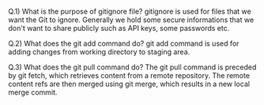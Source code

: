 Q.1)  What is the purpose of gitignore file?
gitignore is used for files that we want the Git to ignore.
Generally we hold some secure informations that we don't want
to share publicly such as API keys, some passwords etc.

Q.2) What does the git add command do?
git add command is used for adding changes from working directory to staging area.

Q.3) What does the git pull command do? 
The git pull command is preceded by git fetch, which retrieves content from a remote repository. 
The remote content refs are then merged using git merge, which results in a new local merge commit.
